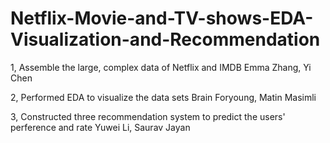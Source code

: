 # Netflix-Movie-and-TV-shows-EDA-Visualization-and-Recommendation


1, Assemble the large, complex data of Netflix and IMDB    Emma Zhang, Yi Chen

2, Performed EDA to visualize the data sets    Brain Foryoung, Matin Masimli

3, Constructed three recommendation system to predict the users' perference and rate    Yuwei Li, Saurav Jayan
